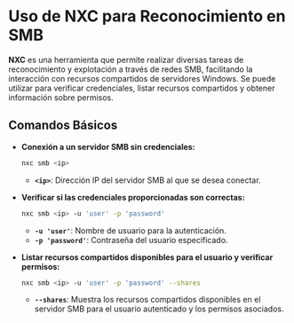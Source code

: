 # Uso de NXC para Reconocimiento en SMB

**NXC** es una herramienta que permite realizar diversas tareas de reconocimiento y explotación a través de redes SMB, facilitando la interacción con recursos compartidos de servidores Windows. Se puede utilizar para verificar credenciales, listar recursos compartidos y obtener información sobre permisos.

## Comandos Básicos

- **Conexión a un servidor SMB sin credenciales:**

  ```bash
  nxc smb <ip>
  ```

  - **`<ip>`**: Dirección IP del servidor SMB al que se desea conectar.

- **Verificar si las credenciales proporcionadas son correctas:**

  ```bash
  nxc smb <ip> -u 'user' -p 'password'
  ```

  - **`-u 'user'`**: Nombre de usuario para la autenticación.
  - **`-p 'password'`**: Contraseña del usuario especificado.
  
- **Listar recursos compartidos disponibles para el usuario y verificar permisos:**

  ```bash
  nxc smb <ip> -u 'user' -p 'password' --shares
  ```

  - **`--shares`**: Muestra los recursos compartidos disponibles en el servidor SMB para el usuario autenticado y los permisos asociados.

